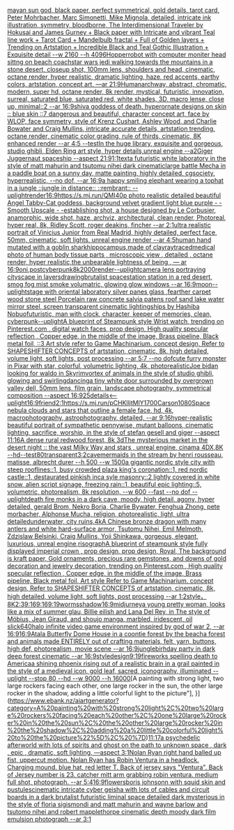 [mayan sun god, black paper, perfect symmetrical, gold details, tarot card, Peter Mohrbacher, Marc Simonetti, Mike Mignola, detailed, intricate ink illustration, symmetry, bloodborne, The Interdimensional Traveler by Hokusai and James Gurney + Black paper with Intricate and vibrant Teal line work + Tarot Card + Mandelbulb fractal + Full of Golden layers + Trending on Artstation + Incredible Black and Teal Gothic Illustration + Exquisite detail --w 2160 --h 4096](https://www.ebank.nz/aiartgenerator?category=mayan%20sun%20god%2C%20black%20paper%2C%20perfect%20symmetrical%2C%20gold%20details%2C%20tarot%20card%2C%20Peter%20Mohrbacher%2C%20Marc%20Simonetti%2C%20Mike%20Mignola%2C%20detailed%2C%20intricate%20ink%20illustration%2C%20symmetry%2C%20bloodborne%2C%20The%20Interdimensional%20Traveler%20by%20Hokusai%20and%20James%20Gurney%20%2B%20Black%20paper%20with%20Intricate%20and%20vibrant%20Teal%20line%20work%20%2B%20Tarot%20Card%20%2B%20Mandelbulb%20fractal%20%2B%20Full%20of%20Golden%20layers%20%2B%20Trending%20on%20Artstation%20%2B%20Incredible%20Black%20and%20Teal%20Gothic%20Illustration%20%2B%20Exquisite%20detail%20--w%202160%20--h%204096)[Hopper](https://www.ebank.nz/aiartgenerator?category=Hopper)[robot with computer moniter head sittng on beach coach](https://www.ebank.nz/aiartgenerator?category=robot%20with%20computer%20moniter%20head%20sittng%20on%20beach%20coach)[star wars jedi walking towards the mountains in a stone desert, closeup shot, 100mm lens, shoulders and head, cinematic, octane render, hyper realistic, dramatic lighting, haze, red accents, earthy colors, artstation, concept art, —ar 21:9](https://www.ebank.nz/aiartgenerator?category=star%20wars%20jedi%20walking%20towards%20the%20mountains%20in%20a%20stone%20desert%2C%20closeup%20shot%2C%20100mm%20lens%2C%20shoulders%20and%20head%2C%20cinematic%2C%20octane%20render%2C%20hyper%20realistic%2C%20dramatic%20lighting%2C%20haze%2C%20red%20accents%2C%20earthy%20colors%2C%20artstation%2C%20concept%20art%2C%20%E2%80%94ar%2021%3A9)[Human](https://www.ebank.nz/aiartgenerator?category=Human)[archway, abstract, chromatic, modern, super hd, octane render, 8k render, mystical, futuristic, innovation, surreal, saturated blue, saturated red, white shades, 3D, macro lense, close up, minimal::2 --ar 16:9](https://www.ebank.nz/aiartgenerator?category=archway%2C%20abstract%2C%20chromatic%2C%20modern%2C%20super%20hd%2C%20octane%20render%2C%208k%20render%2C%20mystical%2C%20futuristic%2C%20innovation%2C%20surreal%2C%20saturated%20blue%2C%20saturated%20red%2C%20white%20shades%2C%203D%2C%20macro%20lense%2C%20close%20up%2C%20minimal%3A%3A2%20--ar%2016%3A9)[shiva goddess of death, hyperornate designs on skin :: blue skin ::7 dangerous and beautiful, character concept art, face by WLOP, face symmetry, style of Krenz Cushart, Ashley Wood, and Charlie Bowater and Craig Mullins, intricate accurate details, artstation trending, octane render, cinematic color grading, rule of thirds, cinematic, 8K enhanced render --ar 4:5 --test](https://www.ebank.nz/aiartgenerator?category=shiva%20goddess%20of%20death%2C%20hyperornate%20designs%20on%20skin%20%3A%3A%20blue%20skin%20%3A%3A7%20dangerous%20and%20beautiful%2C%20character%20concept%20art%2C%20face%20by%20WLOP%2C%20face%20symmetry%2C%20style%20of%20Krenz%20Cushart%2C%20Ashley%20Wood%2C%20and%20Charlie%20Bowater%20and%20Craig%20Mullins%2C%20intricate%20accurate%20details%2C%20artstation%20trending%2C%20octane%20render%2C%20cinematic%20color%20grading%2C%20rule%20of%20thirds%2C%20cinematic%2C%208K%20enhanced%20render%20--ar%204%3A5%20--test)[In the huge library, exquisite and gorgeous, studio ghibli, Elden Ring art style, hyper details,unreal engine --a2](https://www.ebank.nz/aiartgenerator?category=In%20the%20huge%20library%2C%20exquisite%20and%20gorgeous%2C%20studio%20ghibli%2C%20Elden%20Ring%20art%20style%2C%20hyper%20details%2Cunreal%20engine%20--a2)[Giger Juggernaut spaceship --aspect 21:9](https://www.ebank.nz/aiartgenerator?category=Giger%20Juggernaut%20spaceship%20--aspect%2021%3A9)[1:1](https://www.ebank.nz/aiartgenerator?category=1%3A1)[text](https://www.ebank.nz/aiartgenerator?category=text)[a futuristic white laboratory in the style of matt mahurin and tsutomu nihei dark cinematic](https://www.ebank.nz/aiartgenerator?category=a%20futuristic%20white%20laboratory%20in%20the%20style%20of%20matt%20mahurin%20and%20tsutomu%20nihei%20dark%20cinematic)[large battle Mecha in a paddle boat on a sunny day, matte painting, highly detailed, cgsociety, hyperrealistic, --no dof, --ar 16:9](https://www.ebank.nz/aiartgenerator?category=large%20battle%20Mecha%20in%20a%20paddle%20boat%20on%20a%20sunny%20day%2C%20matte%20painting%2C%20highly%20detailed%2C%20cgsociety%2C%20hyperrealistic%2C%20--no%20dof%2C%20--ar%2016%3A9)[a happy smiling elephant wearing a tophat in a jungle ::jungle in distance:: ::rembrant:: --uplight](https://www.ebank.nz/aiartgenerator?category=a%20happy%20smiling%20elephant%20wearing%20a%20tophat%20in%20a%20jungle%20%3A%3Ajungle%20in%20distance%3A%3A%20%3A%3Arembrant%3A%3A%20--uplight)[render](https://www.ebank.nz/aiartgenerator?category=render)[16:9](https://www.ebank.nz/aiartgenerator?category=16%3A9)[https://s.mj.run/QMI40p  photo realistic detailed beautiful Angel Tabby-Cat goddess, background velvet gradient light blue purple - - Smooth Upscale - -](https://www.ebank.nz/aiartgenerator?category=https%3A//s.mj.run/QMI40p%20%20photo%20realistic%20detailed%20beautiful%20Angel%20Tabby-Cat%20goddess%2C%20background%20velvet%20gradient%20light%20blue%20purple%20-%20-%20Smooth%20Upscale%20-%20-)[establishing shot, a house designed by Le Corbusier, anamorphic, wide shot, haze, archviz, architectural, clean render, Photoreal, hyper real, 8k, Ridley Scott, roger deakins, fincher --ar 2:1](https://www.ebank.nz/aiartgenerator?category=establishing%20shot%2C%20a%20house%20designed%20by%20Le%20Corbusier%2C%20anamorphic%2C%20wide%20shot%2C%20haze%2C%20archviz%2C%20architectural%2C%20clean%20render%2C%20Photoreal%2C%20hyper%20real%2C%208k%2C%20Ridley%20Scott%2C%20roger%20deakins%2C%20fincher%20--ar%202%3A1)[ultra realistic portrait of Vinicius Junior from Real Madrid, highly detailed, perfect face, 50mm, cinematic, soft lights, unreal engine render --ar 4:5](https://www.ebank.nz/aiartgenerator?category=ultra%20realistic%20portrait%20of%20Vinicius%20Junior%20from%20Real%20Madrid%2C%20highly%20detailed%2C%20perfect%20face%2C%2050mm%2C%20cinematic%2C%20soft%20lights%2C%20unreal%20engine%20render%20--ar%204%3A5)[human hand mutated with a goblin shark](https://www.ebank.nz/aiartgenerator?category=human%20hand%20mutated%20with%20a%20goblin%20shark)[hippocampus,made of clay](https://www.ebank.nz/aiartgenerator?category=hippocampus%2Cmade%20of%20clay)[raytraced](https://www.ebank.nz/aiartgenerator?category=raytraced)[medical photo of human body tissue parts , microscopic view , detailed , octane render, hyper realistic,](https://www.ebank.nz/aiartgenerator?category=medical%20photo%20of%20human%20body%20tissue%20parts%20%2C%20microscopic%20view%20%2C%20detailed%20%2C%20octane%20render%2C%20hyper%20realistic%2C)[the unbearable lightness of being , — ar 16:9](https://www.ebank.nz/aiartgenerator?category=the%20unbearable%20lightness%20of%20being%20%2C%20%E2%80%94%20ar%2016%3A9)[oni,postcyberpunk](https://www.ebank.nz/aiartgenerator?category=oni%2Cpostcyberpunk)[8k](https://www.ebank.nz/aiartgenerator?category=8k)[2000](https://www.ebank.nz/aiartgenerator?category=2000)[render](https://www.ebank.nz/aiartgenerator?category=render)[--uplight](https://www.ebank.nz/aiartgenerator?category=--uplight)[camera lens portraying cityscape in layers](https://www.ebank.nz/aiartgenerator?category=camera%20lens%20portraying%20cityscape%20in%20layers)[drawing](https://www.ebank.nz/aiartgenerator?category=drawing)[brutalist spacestation station in a red desert, smog fog mist smoke volumatric, glowing glow windows --ar 16:9](https://www.ebank.nz/aiartgenerator?category=brutalist%20spacestation%20station%20in%20a%20red%20desert%2C%20smog%20fog%20mist%20smoke%20volumatric%2C%20glowing%20glow%20windows%20--ar%2016%3A9)[moon](https://www.ebank.nz/aiartgenerator?category=moon)[--uplight](https://www.ebank.nz/aiartgenerator?category=--uplight)[stage with oriental laboratory silver panes glass ,fearther carpet wood stone steel Porcelain raw concrete salvia patens roof sand lake water  mirror steel, screen transparent cinematic lighting](https://www.ebank.nz/aiartgenerator?category=stage%20with%20oriental%20laboratory%20silver%20panes%20glass%20%2Cfearther%20carpet%20wood%20stone%20steel%20Porcelain%20raw%20concrete%20salvia%20patens%20roof%20sand%20lake%20water%20%20mirror%20steel%2C%20screen%20transparent%20cinematic%20lighting)[ships by Hashiba Nobuo](https://www.ebank.nz/aiartgenerator?category=ships%20by%20Hashiba%20Nobuo)[futuristic, man with clock, character, keeper of memories, clean, cyberpunk](https://www.ebank.nz/aiartgenerator?category=futuristic%2C%20man%20with%20clock%2C%20character%2C%20keeper%20of%20memories%2C%20clean%2C%20cyberpunk)[--uplight](https://www.ebank.nz/aiartgenerator?category=--uplight)[A blueprint of Steampunk style Wrist watch,    trending on Pinterest.com  ,  digital watch faces, prop design, High quality specular reflection , Copper  edge, in the middle of the image, Brass pipeline,  Black metal foil,  ::3  Art style refer to Game Machinarium.  concept design, Refer to SHAPESHIFTER CONCEPTS  of artstation, cinematic,  8k, high detailed,  volume light,  soft lights,  post processing    --ar 5:7   --no dof](https://www.ebank.nz/aiartgenerator?category=A%20blueprint%20of%20Steampunk%20style%20Wrist%20watch%2C%20%20%20%20trending%20on%20Pinterest.com%20%20%2C%20%20digital%20watch%20faces%2C%20prop%20design%2C%20High%20quality%20specular%20reflection%20%2C%20Copper%20%20edge%2C%20in%20the%20middle%20of%20the%20image%2C%20Brass%20pipeline%2C%20%20Black%20metal%20foil%2C%20%20%3A%3A3%20%20Art%20style%20refer%20to%20Game%20Machinarium.%20%20concept%20design%2C%20Refer%20to%20SHAPESHIFTER%20CONCEPTS%20%20of%20artstation%2C%20cinematic%2C%20%208k%2C%20high%20detailed%2C%20%20volume%20light%2C%20%20soft%20lights%2C%20%20post%20processing%20%20%20%20--ar%205%3A7%20%20%20--no%20dof)[cute furry monster in Pixar with star, colorful, volumetric lighting, 4k, photorealistic](https://www.ebank.nz/aiartgenerator?category=cute%20furry%20monster%20in%20Pixar%20with%20star%2C%20colorful%2C%20volumetric%20lighting%2C%204k%2C%20photorealistic)[Joe bidan looking for waldo in Skyrim](https://www.ebank.nz/aiartgenerator?category=Joe%20bidan%20looking%20for%20waldo%20in%20Skyrim)[vortex of animals in the style of studio ghibli, glowing and swirling](https://www.ebank.nz/aiartgenerator?category=vortex%20of%20animals%20in%20the%20style%20of%20studio%20ghibli%2C%20glowing%20and%20swirling)[dancing](https://www.ebank.nz/aiartgenerator?category=dancing)[a tiny white door surrounded by overgrown valley dell, 50mm lens, film grain, landscape photography, symmetrical composition --aspect 16:9](https://www.ebank.nz/aiartgenerator?category=a%20tiny%20white%20door%20surrounded%20by%20overgrown%20valley%20dell%2C%2050mm%20lens%2C%20film%20grain%2C%20landscape%20photography%2C%20symmetrical%20composition%20--aspect%2016%3A9)[25](https://www.ebank.nz/aiartgenerator?category=25)[details](https://www.ebank.nz/aiartgenerator?category=details)[<--uplight](https://www.ebank.nz/aiartgenerator?category=%3C--uplight)[16:9](https://www.ebank.nz/aiartgenerator?category=16%3A9)[friend](https://www.ebank.nz/aiartgenerator?category=friend)[2:1](https://www.ebank.nz/aiartgenerator?category=2%3A1)[<https://s.mj.run/pCHKlljtMlY>](https://www.ebank.nz/aiartgenerator?category=%3Chttps%3A//s.mj.run/pCHKlljtMlY%3E)[1700](https://www.ebank.nz/aiartgenerator?category=1700)[Carson](https://www.ebank.nz/aiartgenerator?category=Carson)[1080](https://www.ebank.nz/aiartgenerator?category=1080)[Space nebula clouds and stars that outline a female face, hd, 4k, macrophotography, astrophotography, detailed, --ar 9:16](https://www.ebank.nz/aiartgenerator?category=Space%20nebula%20clouds%20and%20stars%20that%20outline%20a%20female%20face%2C%20hd%2C%204k%2C%20macrophotography%2C%20astrophotography%2C%20detailed%2C%20--ar%209%3A16)[hyper-realistic beautiful portrait of sympathetic pennywise, mutant balloons, cinematic lighting, sacrifice, worship, in the style of stefan gesell and giger --aspect 11:16](https://www.ebank.nz/aiartgenerator?category=hyper-realistic%20beautiful%20portrait%20of%20sympathetic%20pennywise%2C%20mutant%20balloons%2C%20cinematic%20lighting%2C%20sacrifice%2C%20worship%2C%20in%20the%20style%20of%20stefan%20gesell%20and%20giger%20--aspect%2011%3A16)[A dense rural redwood forest, 8k 3d](https://www.ebank.nz/aiartgenerator?category=A%20dense%20rural%20redwood%20forest%2C%208k%203d)[The mysterious market in the desert night :: the vast Milky Way and stars , unreal engine, cinama 4DX,8K --hd](https://www.ebank.nz/aiartgenerator?category=The%20mysterious%20market%20in%20the%20desert%20night%20%3A%3A%20the%20vast%20Milky%20Way%20and%20stars%20%2C%20unreal%20engine%2C%20cinama%204DX%2C8K%20--hd)[--test](https://www.ebank.nz/aiartgenerator?category=--test)[80](https://www.ebank.nz/aiartgenerator?category=80)[transparent](https://www.ebank.nz/aiartgenerator?category=transparent)[3:2](https://www.ebank.nz/aiartgenerator?category=3%3A2)[cave](https://www.ebank.nz/aiartgenerator?category=cave)[mermaids in the stream by henri rousseau, matisse, albrecht durer --h 500 --w 1500](https://www.ebank.nz/aiartgenerator?category=mermaids%20in%20the%20stream%20by%20henri%20rousseau%2C%20matisse%2C%20albrecht%20durer%20--h%20500%20--w%201500)[a gigantic nordic style city with steep rooflines::1, busy crowded plaza king's coronation::1, red nordic castle::1, destaurated pinkish inca syle masonry::2 lightly covered in white snow, alien script signage, freezing rain::1, beautiful epic lighting::5, volumetric, photorealism, 8k resolution, --w 600 --fast --no dof --uplight](https://www.ebank.nz/aiartgenerator?category=a%20gigantic%20nordic%20style%20city%20with%20steep%20rooflines%3A%3A1%2C%20busy%20crowded%20plaza%20king%27s%20coronation%3A%3A1%2C%20red%20nordic%20castle%3A%3A1%2C%20destaurated%20pinkish%20inca%20syle%20masonry%3A%3A2%20lightly%20covered%20in%20white%20snow%2C%20alien%20script%20signage%2C%20freezing%20rain%3A%3A1%2C%20beautiful%20epic%20lighting%3A%3A5%2C%20volumetric%2C%20photorealism%2C%208k%20resolution%2C%20--w%20600%20--fast%20--no%20dof%20--uplight)[death fire monks in a dark cave, moody, high detail, agony, hyper detailed, gerald Brom, Nekro Borja, Charlie Bywater, Fenghua Zhong, pete morbacher, Alphonse Mucha, religion, photorealistic, light, ultra detailed](https://www.ebank.nz/aiartgenerator?category=death%20fire%20monks%20in%20a%20dark%20cave%2C%20moody%2C%20high%20detail%2C%20agony%2C%20hyper%20detailed%2C%20gerald%20Brom%2C%20Nekro%20Borja%2C%20Charlie%20Bywater%2C%20Fenghua%20Zhong%2C%20pete%20morbacher%2C%20Alphonse%20Mucha%2C%20religion%2C%20photorealistic%2C%20light%2C%20ultra%20detailed)[underwater, city ruins,4k](https://www.ebank.nz/aiartgenerator?category=underwater%2C%20city%20ruins%2C4k)[A Chinese bronze dragon with many antlers and white hard-surface armor, Tsutomu Nihei, Emil Melmoth, Zdzislaw Belsinki, Craig Mullins, Yoji Shinkawa, gorgeous, elegant, luxurious, unreal engine,](https://www.ebank.nz/aiartgenerator?category=A%20Chinese%20bronze%20dragon%20with%20many%20antlers%20and%20white%20hard-surface%20armor%2C%20Tsutomu%20Nihei%2C%20Emil%20Melmoth%2C%20Zdzislaw%20Belsinki%2C%20Craig%20Mullins%2C%20Yoji%20Shinkawa%2C%20gorgeous%2C%20elegant%2C%20luxurious%2C%20unreal%20engine%2C)[risograph](https://www.ebank.nz/aiartgenerator?category=risograph)[A blueprint of steampunk style fully displayed imperial crown , prop design, prop design, Royal, The background is kraft paper,  Gold ornaments, precious rare gemstones,  and downs of gold decoration and jewelry decoration,  trending on Pinterest.com  , High quality specular reflection ,  Copper  edge, in the middle of the image, Brass pipeline,  Black metal foil,  Art style Refer to Game Machinarium.  concept design, Refer to SHAPESHIFTER CONCEPTS  of artstation, cinematic,  8k, high detailed,  volume light,  soft lights,  post processing    --ar 1:2](https://www.ebank.nz/aiartgenerator?category=A%20blueprint%20of%20steampunk%20style%20fully%20displayed%20imperial%20crown%20%2C%20prop%20design%2C%20prop%20design%2C%20Royal%2C%20The%20background%20is%20kraft%20paper%2C%20%20Gold%20ornaments%2C%20precious%20rare%20gemstones%2C%20%20and%20downs%20of%20gold%20decoration%20and%20jewelry%20decoration%2C%20%20trending%20on%20Pinterest.com%20%20%2C%20High%20quality%20specular%20reflection%20%2C%20%20Copper%20%20edge%2C%20in%20the%20middle%20of%20the%20image%2C%20Brass%20pipeline%2C%20%20Black%20metal%20foil%2C%20%20Art%20style%20Refer%20to%20Game%20Machinarium.%20%20concept%20design%2C%20Refer%20to%20SHAPESHIFTER%20CONCEPTS%20%20of%20artstation%2C%20cinematic%2C%20%208k%2C%20high%20detailed%2C%20%20volume%20light%2C%20%20soft%20lights%2C%20%20post%20processing%20%20%20%20--ar%201%3A2)[style，8K](https://www.ebank.nz/aiartgenerator?category=style%EF%BC%8C8K)[2:3](https://www.ebank.nz/aiartgenerator?category=2%3A3)[9:16](https://www.ebank.nz/aiartgenerator?category=9%3A16)[9:16](https://www.ebank.nz/aiartgenerator?category=9%3A16)[9:19](https://www.ebank.nz/aiartgenerator?category=9%3A19)[worms](https://www.ebank.nz/aiartgenerator?category=worms)[shadow](https://www.ebank.nz/aiartgenerator?category=shadow)[16:9](https://www.ebank.nz/aiartgenerator?category=16%3A9)[midjurney](https://www.ebank.nz/aiartgenerator?category=midjurney)[a young pretty woman, looks like a mix of summer glau, Billie eilish and Lana Del Rey, in The style of Möbius, Jean Giraud, and shoujo manga, marbled, iridescent, oil slick](https://www.ebank.nz/aiartgenerator?category=a%20young%20pretty%20woman%2C%20looks%20like%20a%20mix%20of%20summer%20glau%2C%20Billie%20eilish%20and%20Lana%20Del%20Rey%2C%20in%20The%20style%20of%20M%C3%B6bius%2C%20Jean%20Giraud%2C%20and%20shoujo%20manga%2C%20marbled%2C%20iridescent%2C%20oil%20slick)[640](https://www.ebank.nz/aiartgenerator?category=640)[halo infinite video game environment inspired by god of war 2, --ar 16:9](https://www.ebank.nz/aiartgenerator?category=halo%20infinite%20video%20game%20environment%20inspired%20by%20god%20of%20war%202%2C%20--ar%2016%3A9)[16:9](https://www.ebank.nz/aiartgenerator?category=16%3A9)[Atala Butterfly Dome House in a coontie forest by the beach](https://www.ebank.nz/aiartgenerator?category=Atala%20Butterfly%20Dome%20House%20in%20a%20coontie%20forest%20by%20the%20beach)[a forest and animals made ENTIRELY out of crafting materials, felt, yarn, buttons, high def, photorealism, movie scene --ar 16:9](https://www.ebank.nz/aiartgenerator?category=a%20forest%20and%20animals%20made%20ENTIRELY%20out%20of%20crafting%20materials%2C%20felt%2C%20yarn%2C%20buttons%2C%20high%20def%2C%20photorealism%2C%20movie%20scene%20--ar%2016%3A9)[jungle](https://www.ebank.nz/aiartgenerator?category=jungle)[birhday party in dark deep forest cinematic --ar 16:9](https://www.ebank.nz/aiartgenerator?category=birhday%20party%20in%20dark%20deep%20forest%20cinematic%20--ar%2016%3A9)[style](https://www.ebank.nz/aiartgenerator?category=style)[design](https://www.ebank.nz/aiartgenerator?category=design)[9:19](https://www.ebank.nz/aiartgenerator?category=9%3A19)[fireworks spelling death to America](https://www.ebank.nz/aiartgenerator?category=fireworks%20spelling%20death%20to%20America)[a shining phoenix rising out of a realistic brain in a grail painted in the style of a medieval icon, gold leaf, sacred, iconography, illuminated --uplight --stop 80 --hd --w 9000 --h 16000](https://www.ebank.nz/aiartgenerator?category=a%20shining%20phoenix%20rising%20out%20of%20a%20realistic%20brain%20in%20a%20grail%20painted%20in%20the%20style%20of%20a%20medieval%20icon%2C%20gold%20leaf%2C%20sacred%2C%20iconography%2C%20illuminated%20--uplight%20--stop%2080%20--hd%20--w%209000%20--h%2016000)[A painting with strong light, two large rockers facing each other, one large rocker in the sun, the other large rocker in the shadow, adding a little colorful light to the picture"], }](https://www.ebank.nz/aiartgenerator?category=A%20painting%20with%20strong%20light%2C%20two%20large%20rockers%20facing%20each%20other%2C%20one%20large%20rocker%20in%20the%20sun%2C%20the%20other%20large%20rocker%20in%20the%20shadow%2C%20adding%20a%20little%20colorful%20light%20to%20the%20picture%22%5D%2C%20%7D)[11:17](https://www.ebank.nz/aiartgenerator?category=11%3A17)[a psychedelic afterworld with lots of spirits and ghost on the path to unknown space , dark , epic , dramatic, soft lighting, —aspect 3:1](https://www.ebank.nz/aiartgenerator?category=a%20psychedelic%20afterworld%20with%20lots%20of%20spirits%20and%20ghost%20on%20the%20path%20to%20unknown%20space%20%2C%20dark%20%2C%20epic%20%2C%20dramatic%2C%20soft%20lighting%2C%20%E2%80%94aspect%203%3A1)[Nolan Ryan right hand balled up fist, uppercut motion. Nolan Ryan has Robin Ventura in a headlock. Charging mound. blue hat, red letter T. Back of jersey says "Ventura". Back of Jersey number is 23. catcher mitt arm grabbing robin ventura. medium full shot, photograph. --ar 5:4](https://www.ebank.nz/aiartgenerator?category=Nolan%20Ryan%20right%20hand%20balled%20up%20fist%2C%20uppercut%20motion.%20Nolan%20Ryan%20has%20Robin%20Ventura%20in%20a%20headlock.%20Charging%20mound.%20blue%20hat%2C%20red%20letter%20T.%20Back%20of%20jersey%20says%20%22Ventura%22.%20Back%20of%20Jersey%20number%20is%2023.%20catcher%20mitt%20arm%20grabbing%20robin%20ventura.%20medium%20full%20shot%2C%20photograph.%20--ar%205%3A4)[16:9](https://www.ebank.nz/aiartgenerator?category=16%3A9)[flowers](https://www.ebank.nz/aiartgenerator?category=flowers)[boris johnsonn with squid skin and pustules](https://www.ebank.nz/aiartgenerator?category=boris%20johnsonn%20with%20squid%20skin%20and%20pustules)[cinematic intricate cyber geisha with lots of cables and circuit boards in a dark brutalist futuristic liminal space detailed dark mysterious in the style of floria sigismondi and matt mahurin and wayne barlow and tsutomo nihei and robert mapplethorpe cinematic depth moody dark film emulsion photograph --ar 3:1](https://www.ebank.nz/aiartgenerator?category=cinematic%20intricate%20cyber%20geisha%20with%20lots%20of%20cables%20and%20circuit%20boards%20in%20a%20dark%20brutalist%20futuristic%20liminal%20space%20detailed%20dark%20mysterious%20in%20the%20style%20of%20floria%20sigismondi%20and%20matt%20mahurin%20and%20wayne%20barlow%20and%20tsutomo%20nihei%20and%20robert%20mapplethorpe%20cinematic%20depth%20moody%20dark%20film%20emulsion%20photograph%20--ar%203%3A1)